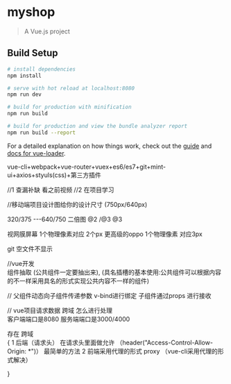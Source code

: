 # myshop

> A Vue.js project

## Build Setup

``` bash
# install dependencies
npm install

# serve with hot reload at localhost:8080
npm run dev

# build for production with minification
npm run build

# build for production and view the bundle analyzer report
npm run build --report
```

For a detailed explanation on how things work, check out the [guide](http://vuejs-templates.github.io/webpack/) and [docs for vue-loader](http://vuejs.github.io/vue-loader).







vue-cli+webpack+vue-router+vuex+es6/es7+git+mint-ui+axios+styuls(css)+第三方插件

//1 查漏补缺 看之前视频 
//2 在项目学习


//移动端项目设计图给你的设计尺寸 (750px/640px)

320/375    ---640/750       二倍图   @2   /@3  @3  

视网膜屏幕  1个物理像素对应 2个px    更高级的oppo 1个物理像素 对应3px


git 空文件不显示 



//vue开发   
组件抽取 (公共组件一定要抽出来),
(具名插槽的基本使用:公共组件可以根据内容的不一样采用具名的形式实现公共内容不一样的组件)

// 父组件动态向子组件传递参数  v-bind进行绑定   子组件通过props 进行接收 


// vue项目请求数据 跨域 怎么进行处理   
客户端端口是8080 
服务端端口是3000/4000  

存在 跨域   
 {
   1   后端（请求头）    在请求头里面做允许 （header("Access-Control-Allow-Origin: *")） 最简单的方法 
   2  前端采用代理的形式  proxy （vue-cli采用代理的形式解决）

}
